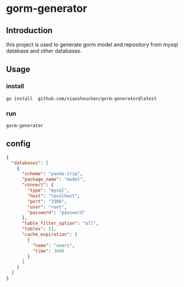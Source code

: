 # gorm-generator

## Introduction

this project is used to generate gorm model and repository from mysql database and other databases.

## Usage

### install

```shell
go install  github.com/xiaoshouchen/gorm-generator@latest
```

### run

```shell
gorm-generator
```


## config

```json
{
  "databases": [
    {
      "scheme": "panda-trip",
      "package_name": "model",
      "connect": {
        "type": "mysql",
        "host": "localhost",
        "port": "3306",
        "user": "root",
        "password": "password"
      },
      "table_filter_option": "all",
      "tables": [],
      "cache_expiration": [
        {
          "name": "users",
          "time": 3600
        }
      ]
    }
  ]
}
```
